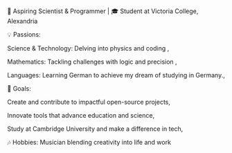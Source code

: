 🚀 Aspiring Scientist & Programmer | 🎓 Student at Victoria College, Alexandria

💡 Passions:

  Science & Technology: Delving into physics and coding ,
  
  Mathematics: Tackling challenges with logic and precision ,
  
  Languages: Learning German to achieve my dream of studying in Germany.,
  



🎯 Goals:

Create and contribute to impactful open-source projects,

Innovate tools that advance education and science,

Study at Cambridge University and make a difference in tech,

🎶 Hobbies: Musician blending creativity into life and work


<!---
omar-habroukgr39/omar-habroukgr39 is a ✨ special ✨ repository because its `README.md` (this file) appears on your GitHub profile.
You can click the Preview link to take a look at your changes.
--->
